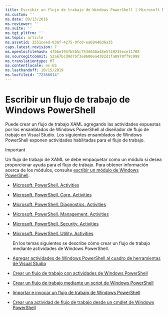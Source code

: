 ```yaml
---
title: Escribir un flujo de trabajo de Windows PowerShell | Microsoft Docs
ms.custom: ''
ms.date: 09/13/2016
ms.reviewer: ''
ms.suite: ''
ms.tgt_pltfrm: ''
ms.topic: article
ms.assetid: 2551ceed-836f-4275-9fc0-ea68446d6a35
caps.latest.revision: 7
ms.openlocfilehash: 4f0be193fb5b5c753d040a48e5f49235ece11708
ms.sourcegitcommit: 52a67bcd9d7bf3e8600ea4302d1fa8970ff9c998
ms.translationtype: MT
ms.contentlocale: es-ES
ms.lasthandoff: 10/15/2019
ms.locfileid: "72366014"
---
```

# <a name="writing-a-windows-powershell-workflow"></a>Escribir un flujo de trabajo de Windows PowerShell

Puede crear un flujo de trabajo XAML agregando las actividades expuestas por los ensamblados de Windows PowerShell al diseñador de flujo de trabajo en Visual Studio. Los siguientes ensamblados de Windows PowerShell exponen actividades habilitadas para el flujo de trabajo.

> [!IMPORTANT]
> Un flujo de trabajo de XAML se debe empaquetar como un módulo si desea proporcionar ayuda para el flujo de trabajo. Para obtener información acerca de los módulos, consulte [escribir un módulo de Windows PowerShell](../module/writing-a-windows-powershell-module.md).

- [Microsoft. PowerShell. Activities](/dotnet/api/Microsoft.PowerShell.Activities)

- [Microsoft. PowerShell. Core. Activities](/dotnet/api/Microsoft.PowerShell.Core.Activities)

- [Microsoft. PowerShell. Diagnostics. Activities](/dotnet/api/Microsoft.PowerShell.Diagnostics.Activities)

- [Microsoft. PowerShell. Management. Activities](/dotnet/api/Microsoft.PowerShell.Management.Activities)

- [Microsoft. PowerShell. Security. Activities](/dotnet/api/Microsoft.PowerShell.Security.Activities)

- [Microsoft. PowerShell. Utility. Activities](/dotnet/api/Microsoft.PowerShell.Utility.Activities)

  En los temas siguientes se describe cómo crear un flujo de trabajo mediante actividades de Windows PowerShell.

- [Agregar actividades de Windows PowerShell al cuadro de herramientas de Visual Studio](./adding-windows-powershell-activities-to-the-visual-studio-toolbox.md)

- [Crear un flujo de trabajo con actividades de Windows PowerShell](./creating-a-workflow-with-windows-powershell-activities.md)

- [Crear un flujo de trabajo mediante un script de Windows PowerShell](./creating-a-workflow-by-using-a-windows-powershell-script.md)

- [Importar e invocar un flujo de trabajo de Windows PowerShell](./importing-and-invoking-a-windows-powershell-workflow.md)

- [Crear una actividad de flujo de trabajo desde un cmdlet de Windows PowerShell](./creating-a-workflow-activity-from-a-windows-powershell-cmdlet.md)